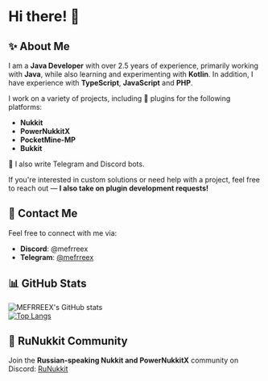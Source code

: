 # Hi there! 👋

## ✨ About Me
I am a **Java Developer** with over 2.5 years of experience, primarily working with **Java**, while also learning and experimenting with **Kotlin**. In addition, I have experience with **TypeScript**, **JavaScript** and **PHP**.  

I work on a variety of projects, including 🧩 plugins for the following platforms:
- **Nukkit**
- **PowerNukkitX**
- **PocketMine-MP**
- **Bukkit**

🤖 I also write Telegram and Discord bots.

If you're interested in custom solutions or need help with a project, feel free to reach out — **I also take on plugin development requests!**

## 📱 Contact Me
Feel free to connect with me via:
- **Discord**: @mefrreex
- **Telegram**: [@mefrreex](https://t.me/mefrreex)

## 📊 GitHub Stats
![MEFRREEX's GitHub stats](https://github-readme-stats.vercel.app/api?username=MEFRREEX&show_icons=true&theme=radical&border_color=30363d&bg_color=0d1117)    
[![Top Langs](https://github-readme-stats.vercel.app/api/top-langs/?username=MEFRREEX&langs_count=8&theme=radical&border_color=30363d&bg_color=0d1117)](https://github.com/anuraghazra/github-readme-stats)

## 🚀 RuNukkit Community
Join the **Russian-speaking Nukkit and PowerNukkitX** community on Discord: [RuNukkit](https://discord.gg/ScqNWCRarq)
